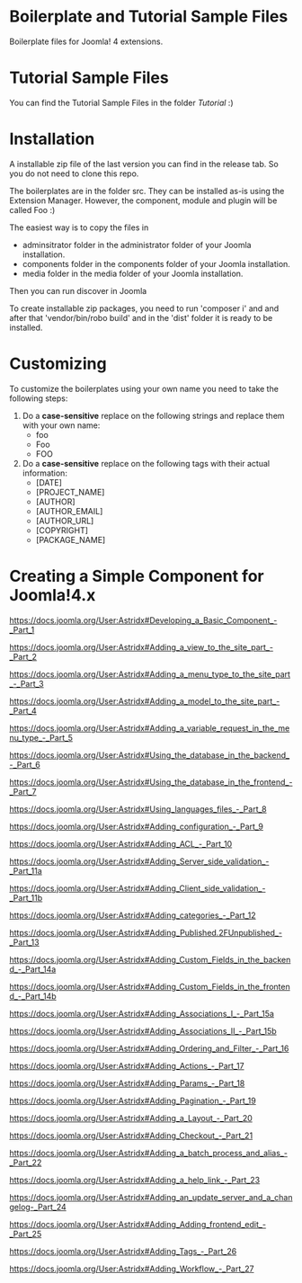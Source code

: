 # Boilerplate and Tutorial Sample Files
Boilerplate files for Joomla! 4 extensions.

# Tutorial Sample Files
You can find the Tutorial Sample Files in the folder *Tutorial* :)

# Installation

A installable zip file of the last version you can find in the release tab. 
So you do not need to clone this repo.

The boilerplates are in the folder src. They can be installed 
as-is using the Extension Manager. 
However, the component, module and plugin will be called Foo :)

The easiest way is to copy the files in

- adminsitrator folder in the administrator folder of your Joomla installation.
- components folder in the components folder of your Joomla installation.
- media folder in the media folder of your Joomla installation.

Then you can run discover in Joomla

To create installable zip packages, you need to run
'composer i' and and after that 'vendor/bin/robo build' and in the 'dist' 
folder it is ready to be installed.

# Customizing
To customize the boilerplates using your own name you need to take the following steps:

1. Do a **case-sensitive** replace on the following strings and replace them with your own name:
   * foo
   * Foo
   * FOO
2. Do a **case-sensitive** replace on the following tags with their actual information:
   * [DATE]
   * [PROJECT_NAME]
   * [AUTHOR]
   * [AUTHOR_EMAIL]
   * [AUTHOR_URL]
   * [COPYRIGHT]
   * [PACKAGE_NAME]







Creating a Simple Component for Joomla!4.x 
==========================================

https://docs.joomla.org/User:Astridx#Developing_a_Basic_Component_-_Part_1  

https://docs.joomla.org/User:Astridx#Adding_a_view_to_the_site_part_-_Part_2  

https://docs.joomla.org/User:Astridx#Adding_a_menu_type_to_the_site_part_-_Part_3  

https://docs.joomla.org/User:Astridx#Adding_a_model_to_the_site_part_-_Part_4  

https://docs.joomla.org/User:Astridx#Adding_a_variable_request_in_the_menu_type_-_Part_5  

https://docs.joomla.org/User:Astridx#Using_the_database_in_the_backend_-_Part_6  

https://docs.joomla.org/User:Astridx#Using_the_database_in_the_frontend_-_Part_7  

https://docs.joomla.org/User:Astridx#Using_languages_files_-_Part_8  

https://docs.joomla.org/User:Astridx#Adding_configuration_-_Part_9  

https://docs.joomla.org/User:Astridx#Adding_ACL_-_Part_10  

https://docs.joomla.org/User:Astridx#Adding_Server_side_validation_-_Part_11a  

https://docs.joomla.org/User:Astridx#Adding_Client_side_validation_-_Part_11b  

https://docs.joomla.org/User:Astridx#Adding_categories_-_Part_12  

https://docs.joomla.org/User:Astridx#Adding_Published.2FUnpublished_-_Part_13  

https://docs.joomla.org/User:Astridx#Adding_Custom_Fields_in_the_backend_-_Part_14a  

https://docs.joomla.org/User:Astridx#Adding_Custom_Fields_in_the_frontend_-_Part_14b  

https://docs.joomla.org/User:Astridx#Adding_Associations_I_-_Part_15a  

https://docs.joomla.org/User:Astridx#Adding_Associations_II_-_Part_15b  

https://docs.joomla.org/User:Astridx#Adding_Ordering_and_Filter_-_Part_16  

https://docs.joomla.org/User:Astridx#Adding_Actions_-_Part_17  

https://docs.joomla.org/User:Astridx#Adding_Params_-_Part_18  

https://docs.joomla.org/User:Astridx#Adding_Pagination_-_Part_19  

https://docs.joomla.org/User:Astridx#Adding_a_Layout_-_Part_20  

https://docs.joomla.org/User:Astridx#Adding_Checkout_-_Part_21  

https://docs.joomla.org/User:Astridx#Adding_a_batch_process_and_alias_-_Part_22  

https://docs.joomla.org/User:Astridx#Adding_a_help_link_-_Part_23  

https://docs.joomla.org/User:Astridx#Adding_an_update_server_and_a_changelog-_Part_24  

https://docs.joomla.org/User:Astridx#Adding_Adding_frontend_edit_-_Part_25  

https://docs.joomla.org/User:Astridx#Adding_Tags_-_Part_26  

https://docs.joomla.org/User:Astridx#Adding_Workflow_-_Part_27  







